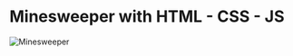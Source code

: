 # Minesweeper with HTML - CSS - JS

![Minesweeper](https://github.com/zumrudu-anka/Minesweeper/blob/master/presentation/Minesweeper.gif)
